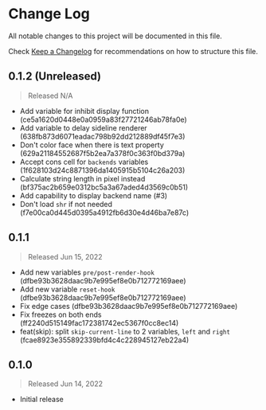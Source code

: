 # Change Log

All notable changes to this project will be documented in this file.

Check [Keep a Changelog](http://keepachangelog.com/) for recommendations on how to structure this file.


## 0.1.2 (Unreleased)
> Released N/A

* Add variable for inhibit display function (ce5a1620d0448e0a0959a83f27721246ab78fa0e)
* Add variable to delay sideline renderer (638fb873d6071eadac798b92dd212889df45f7e3)
* Don't color face when there is text property (629a21184552687f5b2ea7a378f0c363f0bd379a)
* Accept cons cell for `backends` variables (1f628103d24c8871396da1405915b5104c26a203)
* Calculate string length in pixel instead (bf375ac2b659e0312bc5a3a67aded4d3569c0b51)
* Add capability to display backend name (#3)
* Don't load `shr` if not needed (f7e00ca0d445d0395a4912fb6d30e4d46ba7e87c)

## 0.1.1
> Released Jun 15, 2022

* Add new variables `pre/post-render-hook` (dfbe93b3628daac9b7e995ef8e0b712772169aee)
* Add new variable `reset-hook` (dfbe93b3628daac9b7e995ef8e0b712772169aee)
* Fix edge cases (dfbe93b3628daac9b7e995ef8e0b712772169aee)
* Fix freezes on both ends (ff2240d515149fac172381742ec5367f0cc8ec14)
* feat(skip): split `skip-current-line` to 2 variables, `left` and `right` (fcae8923e355892339bfd4c4c228945127eb22a4)

## 0.1.0
> Released Jun 14, 2022

* Initial release
